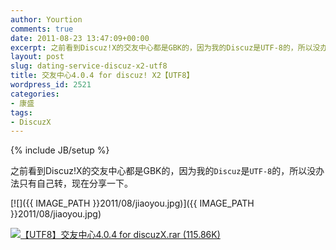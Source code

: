 ```yaml
---
author: Yourtion
comments: true
date: 2011-08-23 13:47:09+00:00
excerpt: 之前看到Discuz!X的交友中心都是GBK的，因为我的Discuz是UTF-8的，所以没办法只有自己转，现在分享一下。
layout: post
slug: dating-service-discuz-x2-utf8
title: 交友中心4.0.4 for discuz! X2【UTF8】
wordpress_id: 2521
categories:
- 康盛
tags:
- DiscuzX
---
```

{% include JB/setup %}

之前看到Discuz!X的交友中心都是GBK的，因为我的```Discuz```是```UTF-8```的，所以没办法只有自己转，现在分享一下。

[![]({{ IMAGE_PATH }}2011/08/jiaoyou.jpg)]({{ IMAGE_PATH }}2011/08/jiaoyou.jpg)

[![【UTF8】交友中心4.0.4 for discuzX.rar (115.86K)](/wp-includes/images/dbank.jpg)](http://dl.dbank.com/c03ue5w61j)
